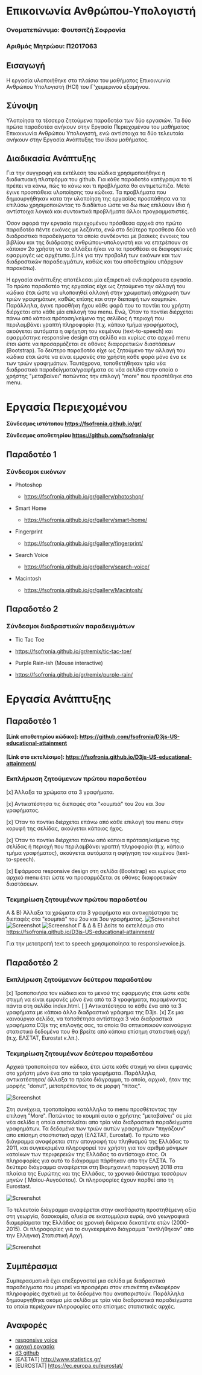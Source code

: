 # Επικοινωνία Ανθρώπου-Υπολογιστή
### Ονοματεπώνυμο: Φουτσιτζή Σοφρονία
### Αριθμός Μητρώου: Π2017063

## Εισαγωγή

Η εργασία υλοποιήθηκε στα πλαίσια του μαθήματος Επικοινωνία Ανθρώπου Υπολογιστή (HCI) του Γ'χειμερινού εξαμήνου.


## Σύνοψη

Υλοποίησα τα τέσσερα ζητούμενα παραδοτέα των δύο εργασιών. Τα δύο πρώτα παραδοτέα ανήκουν στην Εργασία Περιεχομένου του μαθήματος Επικοινωνία Ανθρώπου Υπολογιστή, ενώ αντίστοιχα τα δύο τελευταία ανήκουν στην Εργασία Ανάπτυξης του ίδιου μαθήματος. 

## Διαδικασία Ανάπτυξης


Για την συγγραφή και εκτέλεση του κώδικα χρησιμοποιήθηκε η διαδικτυακή πλατφόρμα του github. Για κάθε παραδοτέο κατέγραψα το τί πρέπει να κάνω, πώς το κάνω και τι προβλήματα θα αντιμετώπιζα. Μετά έγινε προσπάθεια υλοποίησης του κώδικα. Τα προβλήματα που δημιουργήθηκαν κατα την υλοποίηση της εργασίας προσπάθησα να τα επιλύσω χρησιμοποιώντας το διαδίκτυο ώστε να δω πως επιλύουν ίδια ή αντίστοιχα λογικά και συντακτικά προβλήματα άλλοι προγραμματιστές.

Όσον αφορά την εργασία περιεχομένου πρόσθεσα αρχικά στο πρώτο παραδοτέο πέντε εικόνες με λεζάντα, ενώ στο δεύτερο προσθεσα δύο νεά διαδραστικά παραδείγματα τα οποία συνδέονται με βασικές έννοιες του βιβλίου και της διάδρασης ανθρώπου-υπολογιστή και να επιτρέπουν σε κάποιον 2ο χρήστη να τα αλλάξει ή/και να τα προσθέσει σε διαφορετικές εφαρμογές ως αρχέτυπα.(Link για την προβολή των εικόνων και των διαδραστικών παραδειγμάτων, καθώς και του αποθετηρίου υπάρχουν παρακάτω).

Η εργασία ανάπτυξης αποτέλεσαι μία εξαιρετικά ενδιαφέρουσα εργασία. Το πρώτο παραδοτέο της εργασίας είχε ως ζητούμενο την αλλαγή του κώδικα έτσι ώστε να υλοποιηθεί αλλαγή στην χρωματική απόχρωση των τριών γραφημάτων, καθώς επίσης και στην διεπαφή των κουμπιών. Παράλληλα, έγινε προσθήκη ήχου κάθε φορά που το ποντίκι του χρήστη διέρχεται απο κάθε μία επιλογή του menu. Ενώ, Όταν το ποντίκι διέρχεται πάνω από κάποια πρόταση/κείμενο της σελίδας ή περιοχή που περιλαμβάνει γραπτή πληροφορία (π.χ. κάποιο τμήμα γραφήματος), ακούγεται αυτόματα η αφήγηση του κειμένου (text-to-speech) και εφαρμόστηκε responsive design στη σελίδα και κυρίως στο αρχικό menu έτσι ώστε να προσαρμόζεται σε οθόνες διαφορετικών διαστάσεων (Bootstrap).
Το δεύτερο παραδοτέο είχε ως ζητούμενο την αλλαγή του κώδικα ετσι ώστε να είναι εμφανές στο χρήστη κάθε φορά μόνο ένα εκ των τριών γραφημάτων. Ταυτόχρονα, τοποθετήθηκαν τρία νέα διαδραστικά παραδείγματα/γραφήματα σε νέα σελίδα στην οποία ο χρήστης "μεταβαίνει" πατώντας την επιλογή "more" που προστέθηκε στο menu.



# Εργασία Περιεχομένου 

**Σύνδεσμος ιστότοπου https://fsofronia.github.io/gr/**

**Σύνδεσμος αποθετηρίου https://github.com/fsofronia/gr**

## Παραδοτέο 1
### Σύνδεσμοι εικόνων

* Photoshop

  * https://fsofronia.github.io/gr/gallery/photoshop/

* Smart Home

  * https://fsofronia.github.io/gr/gallery/smart-home/

* Fingerprint

  * https://fsofronia.github.io/gr/gallery/fingerprint/

* Search Voice

  * https://fsofronia.github.io/gr/gallery/search-voice/

* Macintosh

  * https://fsofronia.github.io/gr/gallery/Macintosh/
  
  
## Παραδοτέο 2
### Σύνδεσμοι διαδραστικών παραδειγμάτων

* Tic Tac Toe

 * https://fsofronia.github.io/gr/remix/tic-tac-toe/
 
* Purple Rain-ish (Mouse interactive)

 * https://fsofronia.github.io/gr/remix/purple-rain/


# Εργασία Ανάπτυξης 
## Παραδοτέο 1 

#### [Link αποθετηρίου κώδικα]: https://github.com/fsofronia/D3js-US-educational-attainment
#### [Link στο εκτελέσιμο]: https://fsofronia.github.io/D3js-US-educational-attainment/

### Εκπλήρωση ζητούμενων πρώτου παραδοτέου

[x] Άλλαξα τα χρώματα στα 3 γραφήματα.

[x] Αντικατέστησα τις διεπαφές στα "κουμπιά" του 2ου και 3ου γραφήματος.

[x] Όταν το ποντίκι διέρχεται επάνω από κάθε επιλογή του menu στην κορυφή της σελίδας, ακούγεται κάποιος ήχος.

[x] Όταν το ποντίκι διέρχεται πάνω από κάποια πρόταση/κείμενο της σελίδας ή περιοχή που περιλαμβάνει γραπτή πληροφορία (π.χ. κάποιο τμήμα     γραφήματος), ακούγεται αυτόματα η αφήγηση του κειμένου (text-to-speech).

[x] Εφάρμοσα responsive design στη σελίδα (Bootstrap) και κυρίως στο αρχικό menu έτσι ώστε να προσαρμόζεται σε οθόνες διαφορετικών διαστάσεων.

### Τεκμηρίωση ζητουμένων πρώτου παραδοτέου

Α & B) Άλλαξα τα χρώματα στα 3 γραφήματα και αντικατέστησα τις διεπαφές στα "κουμπιά" του 2ου και 3ου γραφήματος.
![Screenshot](image1.png)
![Screenshot](image2.png)
![Screenshot](image3.png)
Γ & Δ & Ε) Δείτε το εκτελέσιμο στο https://fsofronia.github.io/D3js-US-educational-attainment/

Για την μετατροπή text to speech χρησιμοποίησα το responsivevoice.js.

## Παραδοτέο 2

### Εκπλήρωση ζητούμενων δεύτερου παραδοτέου

[x] Τροποποιήσα τον κώδικα και το μενού της εφαρμογής έτσι ώστε κάθε στιγμή να είναι εμφανές μόνο ένα από τα 3 γραφήματα, παραμένοντας πάντα στη σελίδα index.html.
[ ] Αντικατέστησα  το κάθε ένα από τα 3 γραφήματα με κάποιο άλλο διαδραστικό γράφημα της D3js.
[x] Σε μια καινούργια σελίδα, να τοποθέτησα αντίστοιχα 3 νέα διαδραστικά γραφήματα D3js της επιλογής σας, τα οποία θα οπτικοποιούν καινούργια στατιστικά δεδομένα που θα βρείτε από κάποια επίσημη στατιστική αρχή (π.χ. ΕΛΣΤΑΤ, Eurostat κ.λπ.).

### Τεκμηρίωση ζητουμένων δεύτερου παραδοτέου

Αρχικά τροποποίησα τον κώδικα, έτσι ώστε κάθε στιγμή να είναι εμφανές στο χρήστη μόνο ένα απο τα τρία γραφήματα. Παράλληλα, 
αντικατέστησα/ άλλαξα το πρώτο διάγραμμα, το οποίο, αρχικά, ήταν της μορφής "donut", μετατρέποντας το σε μορφή "πίτας". 

![Screenshot](newpie.png)

Στη συνέχεια, τροποποίησα κατάλληλα το menu προσθέτοντας την επιλογη "More". Πατώντας το κουμπί αυτο ο χρήστης "μεταβαίνει"
σε μία νέα σελίδα η οποία αποτελείται απο τρία νέα διαδραστικά παραδείγματα γραφημάτων. Τα δεδομένα των τριών αυτών γραφημάτων "πηγάζουν" απο επίσημη σταστιστική αρχή (ΕΛΣΤΑΤ, Eurostat).
Το πρώτο νέο διάγραμμα αναφέρεται στην απογραφή του πληθυσμού της Ελλάδας το 2011, και συγκεκριμένα πληροφορεί τον χρήστη για τον αριθμό μόνιμων κατοίκων των περιφερειών της Ελλάδας το αντίστοιχο έτος. Οι πληροφορίες για αυτό το διάγραμμα πάρθηκαν απο την ΕΛΣΤΑ.
Το δεύτερο διάγραμμα αναφέρεται στη Βιομηχανική παραγωγή 2018 στα πλαίσια της Ευρώπης και της Ελλάδας, το χρονικό διάστημα τεσσάρων μηνών ( Μαίου-Αυγούστου). Οι πληροφορίες έχουν παρθεί απο τη Eurostast.

![Screenshot](newimage1.png)

Το τελευταίο διάγραμμα αναφέρεται στην ακαθάριστη προστηθέμενη αξία στη γεωργία, δασοκομία, αλιεία σε εκατομμύρια ευρώ, ανά γεωγραφικά διαμερίσματα της Ελλάδας σε χρονική διάρκεια δεκαπέντε ετών (2000-2015). Οι πληροφορίες για το συγκεκριμένο διάγραμμα "αντλήθηκαν" απο την Ελληνική Στατιστική Αρχή.

![Screenshot](newimage2.png)


## Συμπέρασμα

Συμπερασματικά έχει επεξεργαστεί μια σελίδα με διαδραστικά παραδείγματα που μπορεί να προσφέρει στον επισκέπτη ενδιαφέρον πληροφορίες σχετικά με τα δεδομένα που αναπαριστούν. Παράλληλα δημιουργήθηκε ακόμα μία σελίδα με τρία νέα διαδραστικά παραδείγματα τα οποία περιέχουν πληροφορίες απο επίσημες στατιστικές αρχές. 

## Αναφορές 
* [responsive voice](https://responsivevoice.org/)
* [αρχική εργασία](https://github.com/ioniodi/D3js-US-educational-attainment)
* [d3 github](https://github.com/d3/d3/wiki/Gallery)
* [ΕΛΣΤΑT] http://www.statistics.gr/
* [EUROSTAT] https://ec.europa.eu/eurostat/



